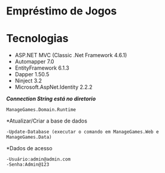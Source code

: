 # Empréstimo de Jogos

# Tecnologias
- ASP.NET MVC (Classic .Net Framework 4.6.1)
- Automapper 7.0
- EntityFramework 6.1.3
- Dapper 1.50.5
- Ninject 3.2
- Microsoft.AspNet.Identity 2.2.2

***Connection String está no diretorio***

	ManageGames.Domain.Runtime

*Atualizar/Criar a base de dados

	-Update-Database (executar o comando em ManageGames.Web e ManageGames.Data)

*Dados de acesso

	-Usuário:admin@admin.com
	-Senha:Admin@123	
	
	

